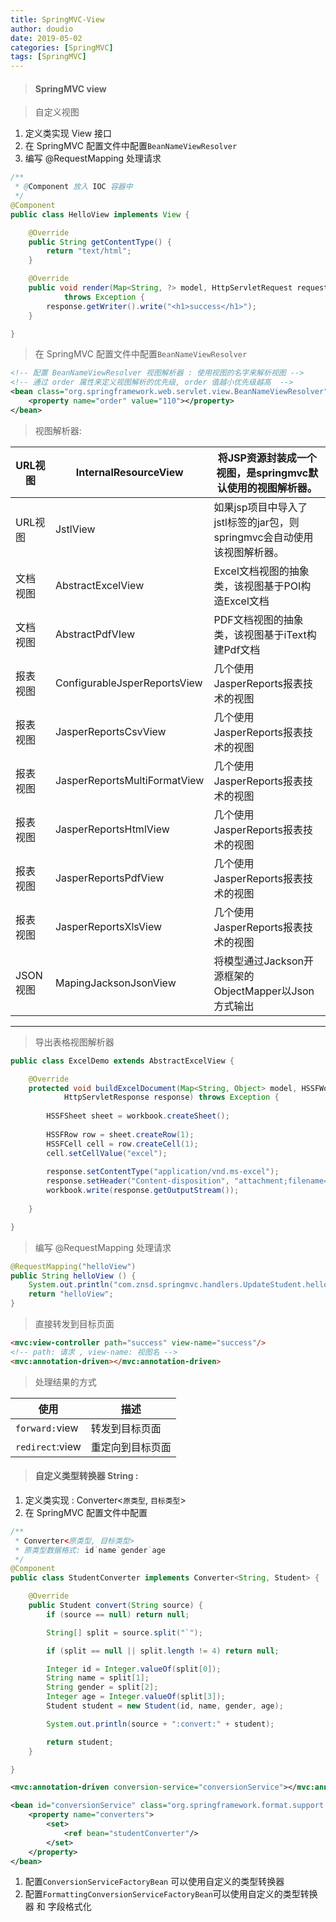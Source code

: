 ```yaml
---
title: SpringMVC-View
author: doudio
date: 2019-05-02
categories: [SpringMVC]
tags: [SpringMVC]
---
```


> #### SpringMVC view

> 自定义视图

1. 定义类实现 View 接口
2. 在 SpringMVC 配置文件中配置`BeanNameViewResolver`
3. 编写 @RequestMapping 处理请求

```java
/**
 * @Component 放入 IOC 容器中
 */
@Component
public class HelloView implements View {

	@Override
	public String getContentType() {
		return "text/html";
	}

	@Override
	public void render(Map<String, ?> model, HttpServletRequest request, HttpServletResponse response)
			throws Exception {
		response.getWriter().write("<h1>success</h1>");
	}

}
```

> 在 SpringMVC 配置文件中配置`BeanNameViewResolver`

```xml
<!-- 配置 BeanNameViewResolver 视图解析器 : 使用视图的名字来解析视图 -->
<!-- 通过 order 属性来定义视图解析的优先级, order 值越小优先级越高  -->
<bean class="org.springframework.web.servlet.view.BeanNameViewResolver">
    <property name="order" value="110"></property>
</bean>
```

> 视图解析器:

| URL视图  | InternalResourceView         | 将JSP资源封装成一个视图，是springmvc默认使用的视图解析器。   |
| -------- | ---------------------------- | ------------------------------------------------------------ |
| URL视图  | JstlView                     | 如果jsp项目中导入了jstl标签的jar包，则springmvc会自动使用该视图解析器。 |
| 文档视图 | AbstractExcelView            | Excel文档视图的抽象类，该视图基于POI构造Excel文档            |
| 文档视图 | AbstractPdfVIew              | PDF文档视图的抽象类，该视图基于iText构建Pdf文档              |
| 报表视图 | ConfigurableJsperReportsView | 几个使用JasperReports报表技术的视图                          |
| 报表视图 | JasperReportsCsvView         | 几个使用JasperReports报表技术的视图                          |
| 报表视图 | JasperReportsMultiFormatView | 几个使用JasperReports报表技术的视图                          |
| 报表视图 | JasperReportsHtmlView        | 几个使用JasperReports报表技术的视图                          |
| 报表视图 | JasperReportsPdfView         | 几个使用JasperReports报表技术的视图                          |
| 报表视图 | JasperReportsXlsView         | 几个使用JasperReports报表技术的视图                          |
| JSON视图 | MapingJacksonJsonView        | 将模型通过Jackson开源框架的ObjectMapper以Json方式输出        |

---

> 导出表格视图解析器

```java
public class ExcelDemo extends AbstractExcelView {

	@Override
	protected void buildExcelDocument(Map<String, Object> model, HSSFWorkbook workbook, HttpServletRequest request,
			HttpServletResponse response) throws Exception {
		
		HSSFSheet sheet = workbook.createSheet();
		
		HSSFRow row = sheet.createRow(1);
		HSSFCell cell = row.createCell(1);
		cell.setCellValue("excel");
		
		response.setContentType("application/vnd.ms-excel");     
        response.setHeader("Content-disposition", "attachment;filename=abc.xlsx");
		workbook.write(response.getOutputStream());
		
	}

}
```

> 编写 @RequestMapping 处理请求

```java
@RequestMapping("helloView")
public String helloView () {
    System.out.println("com.znsd.springmvc.handlers.UpdateStudent.helloView()");
    return "helloView";
}
```


> 直接转发到目标页面

```html
<mvc:view-controller path="success" view-name="success"/>
<!-- path: 请求 , view-name: 视图名 -->
<mvc:annotation-driven></mvc:annotation-driven>
```

> 处理结果的方式

| 使用            | 描述             |
| --------------- | ---------------- |
| `forward:`view  | 转发到目标页面   |
| `redirect`:view | 重定向到目标页面 |

> #### 自定义类型转换器 String :

1. 定义类实现 : Converter<`原类型`, `目标类型`>
2. 在 SpringMVC 配置文件中配置

```java
/**
 * Converter<原类型, 目标类型>
 * 原类型数据格式: id`name`gender`age
 */
@Component
public class StudentConverter implements Converter<String, Student> {

	@Override
	public Student convert(String source) {
		if (source == null) return null;

		String[] split = source.split("`");

		if (split == null || split.length != 4) return null;

		Integer id = Integer.valueOf(split[0]);
		String name = split[1];
		String gender = split[2];
		Integer age = Integer.valueOf(split[3]);
		Student student = new Student(id, name, gender, age);

		System.out.println(source + ":convert:" + student);

		return student;
	}

}
```

```xml
<mvc:annotation-driven conversion-service="conversionService"></mvc:annotation-driven>

<bean id="conversionService" class="org.springframework.format.support.FormattingConversionServiceFactoryBean">
	<property name="converters">
		<set>
			<ref bean="studentConverter"/>
		</set>
	</property>
</bean>
```

1. 配置`ConversionServiceFactoryBean` 可以使用自定义的类型转换器
2. 配置`FormattingConversionServiceFactoryBean`可以使用自定义的类型转换器 和 字段格式化
